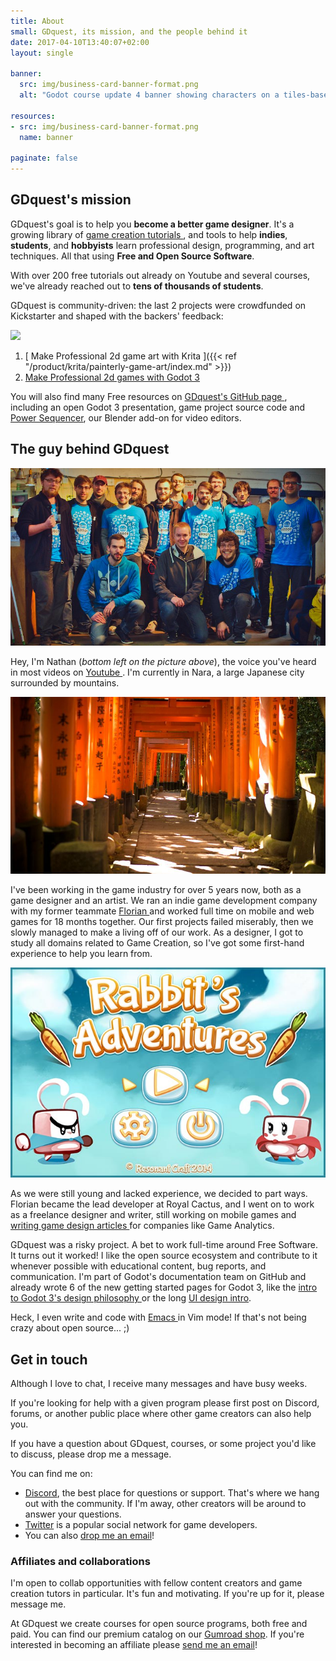 ```yaml
---
title: About
small: GDquest, its mission, and the people behind it
date: 2017-04-10T13:40:07+02:00
layout: single

banner:
  src: img/business-card-banner-format.png
  alt: "Godot course update 4 banner showing characters on a tiles-based map"

resources:
- src: img/business-card-banner-format.png
  name: banner

paginate: false
---
```


## GDquest's mission

GDquest's goal is to help you **become a better game designer**. It's a growing library of [ game creation tutorials ](/tutorial), and tools to help **indies**, **students**, and **hobbyists** learn professional design, programming, and art techniques. All that using **Free and Open Source Software**.

With over 200 free tutorials out already on Youtube and several courses, we've already reached out to **tens of thousands of students**.

GDquest is community-driven: the last 2 projects were crowdfunded on Kickstarter and shaped with the backers' feedback:

![](/krita/game-art-quest/painterly-game-art-banner.jpg)

1. [ Make Professional 2d game art with Krita ]({{< ref "/product/krita/painterly-game-art/index.md" >}})
2. [ Make Professional 2d games with Godot 3 ](https://gumroad.com/l/godot-tutorial-make-professional-2d-games)

You will also find many Free resources on [ GDquest's GitHub page ](https://github.com/GDquest/), including an open Godot 3 presentation, game project source code and [Power Sequencer](https://github.com/GDquest/Blender-power-sequencer), our Blender add-on for video editors.

## The guy behind GDquest

![Photo of Nathan, GDquest founder](./img/nathan-gdquest.jpg)

Hey, I'm Nathan (*bottom left on the picture above*), the voice you've heard in most videos on [ Youtube ](http://youtube.com/c/gdquest). I'm currently in Nara, a large Japanese city surrounded by mountains.

![Fushimi Inari Taisha](./img/fushimi-inari-taisha.jpg)

I've been working in the game industry for over 5 years now, both as a game designer and an artist. We ran an indie game development company with my former teammate [ Florian ](https://twitter.com/Nemega) and worked full time on mobile and web games for 18 months together. Our first projects failed miserably, then we slowly managed to make a living off of our work. As a designer, I got to study all domains related to Game Creation, so I've got some first-hand experience to help you learn from.

![Old game project with Nemega](./img/rabbit-adventures-resonant-craft.jpg)

As we were still young and lacked experience, we decided to part ways. Florian became the lead developer at Royal Cactus, and I went on to work as a freelance designer and writer, still working on mobile games and [ writing game design articles ](https://gameanalytics.com/blog/how-to-make-your-game-ui-shine-and-increase-conversions.html) for companies like Game Analytics.

GDquest was a risky project. A bet to work full-time around Free Software. It turns out it worked! I like the open source ecosystem and contribute to it whenever possible with educational content, bug reports, and communication. I'm part of Godot's documentation team on GitHub and already wrote 6 of the new getting started pages for Godot 3, like the [ intro to Godot 3's design philosophy ](http://docs.godotengine.org/en/latest/getting_started/step_by_step/godot_design_philosophy.html) or the long [UI design intro](http://docs.godotengine.org/en/latest/getting_started/step_by_step/ui_game_user_interface.html).

Heck, I even write and code with [ Emacs ](https://www.gnu.org/software/emacs/) in Vim mode! If that's not being crazy about open source... ;)

## Get in touch

Although I love to chat, I receive many messages and have busy weeks.

If you're looking for help with a given program please first post on Discord, forums, or another public place where other game creators can also help you.

If you have a question about GDquest, courses, or some project you'd like to discuss, please drop me a message.

You can find me on:

- [Discord](https://discord.gg/KVaCsSP), the best place for questions or support. That's where we hang out with the community. If I'm away, other creators will be around to answer your questions.
- [Twitter](https://twitter.com/NathanGDquest) is a popular social network for game developers.
- You can also [drop me an email](mailto:nathan@gdquest.com)!

### Affiliates and collaborations

I'm open to collab opportunities with fellow content creators and game creation tutors in particular. It's fun and motivating. If you're up for it, please message me.

At GDquest we create courses for open source programs, both free and paid. You can find our premium catalog on our [Gumroad shop](https://gumroad.com/gdquest). If you're interested in becoming an affiliate please [send me an email](mailto:nathan@gdquest.com?subject=Affiliate%20partnership)!
